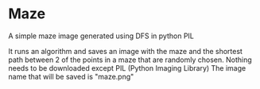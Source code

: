# Maze
A simple maze image generated using DFS in python PIL

It runs an algorithm and saves an image with the maze and the shortest path between 2 of the points in a maze that are randomly chosen.
Nothing needs to be downloaded except PIL (Python Imaging Library)
The image name that will be saved is "maze.png"
